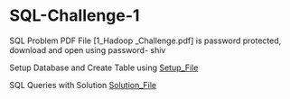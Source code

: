 # SQL-Challenge-1

SQL Problem
PDF File [1_Hadoop _Challenge.pdf] is password protected, download and open using password- shiv

Setup Database and Create Table using
[Setup_File](./sql_challenge1/setup.sql)

SQL Queries with Solution 
[Solution_File](./sql_challenge1/answer.sql)

